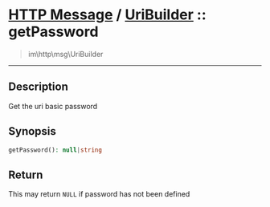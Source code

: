 # [HTTP Message](http.md) / [UriBuilder](http-UriBuilder.md) :: getPassword
 > im\http\msg\UriBuilder
____

## Description
Get the uri basic password

## Synopsis
```php
getPassword(): null|string
```

## Return
This may return `NULL` if password has not been defined
